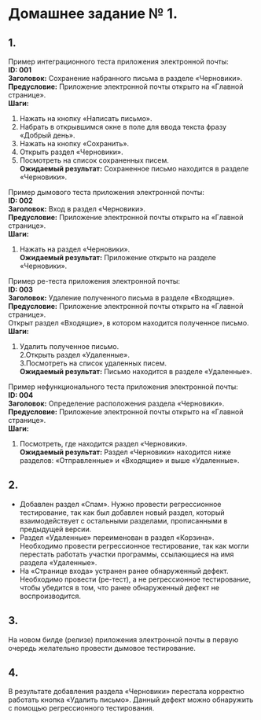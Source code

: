 # Домашнее задание № 1.

## 1.
Пример интеграционного теста приложения электронной почты:  
**ID: 001**   
**Заголовок:**
Сохранение набранного письма в разделе «Черновики».  
**Предусловие:**
Приложение электронной почты открыто на «Главной странице».  
**Шаги:**  
1. Нажать на кнопку «Написать письмо».  
2. Набрать в открывшимся окне в поле для ввода текста фразу «Добрый день».  
3. Нажать на кнопку «Сохранить».  
4. Открыть раздел «Черновики».  
5. Посмотреть на список сохраненных писем.  
**Ожидаемый результат:** Сохраненное письмо находится в разделе «Черновики».


Пример дымового теста приложения электронной почты:  
**ID: 002**  
**Заголовок:** Вход в раздел «Черновики».  
**Предусловие:**  Приложение электронной почты открыто на «Главной странице».    
**Шаги:**  
1. Нажать на раздел «Черновики».  
**Ожидаемый результат:** Приложение открыто на разделе «Черновики».


Пример ре-теста приложения электронной почты:  
**ID: 003**  
**Заголовок:** Удаление полученного письма в разделе «Входящие».  
**Предусловие:** Приложение электронной почты открыто на «Главной странице».  
Открыт раздел «Входящие», в котором находится полученное письмо.  
**Шаги:**   
1. Удалить полученное письмо.  
2.Открыть раздел «Удаленные».  
3.Посмотреть на список удаленных писем.  
**Ожидаемый результат:** Письмо находится в разделе «Удаленные».


Пример нефункционального теста приложения электронной почты:  
**ID: 004**  
**Заголовок:** Определение расположения раздела «Черновики».  
**Предусловие:** Приложение электронной почты открыто на «Главной странице».  
**Шаги:**  
1. Посмотреть, где находится раздел «Черновики».  
**Ожидаемый результат:** Раздел «Черновики» находится ниже разделов: «Отправленные» и «Входящие» и выше «Удаленные».


## 2.  
- Добавлен раздел «Спам». Нужно провести регрессионное тестирование, так как был добавлен новый раздел, который взаимодействует с остальными разделами, прописанными в предыдущей версии.  
- Раздел «Удаленные» переименован в раздел «Корзина». Необходимо провести регрессионное тестирование, так как могли перестать работать участки программы, ссылающиеся на имя раздела «Удаленные».  
- На «Странице входа» устранен ранее обнаруженный дефект. Необходимо провести (ре-тест), а не регрессионное тестирование, чтобы убедится в том, что ранее обнаруженный дефект не воспроизводится.


## 3.  
На новом билде (релизе) приложения электронной почты в первую очередь желательно провести дымовое тестирование.


## 4.  
В результате добавления раздела «Черновики» перестала корректно работать кнопка «Удалить письмо». Данный дефект можно обнаружить с помощью регрессионного тестирования.  


